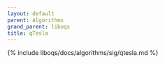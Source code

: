 ```yaml
---
layout: default
parent: Algorithms
grand_parent: liboqs
title: qTesla
---
```


{% include liboqs/docs/algorithms/sig/qtesla.md %}
